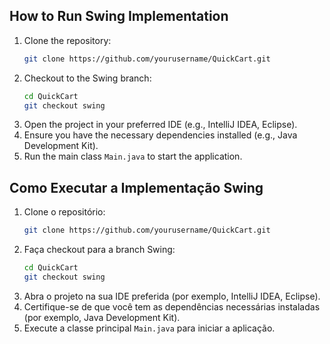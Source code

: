 ## How to Run Swing Implementation

1. Clone the repository:
    ```sh
    git clone https://github.com/yourusername/QuickCart.git
    ```
2. Checkout to the Swing branch:
    ```sh
    cd QuickCart
    git checkout swing
    ```
3. Open the project in your preferred IDE (e.g., IntelliJ IDEA, Eclipse).
4. Ensure you have the necessary dependencies installed (e.g., Java Development Kit).
5. Run the main class `Main.java` to start the application.

## Como Executar a Implementação Swing

1. Clone o repositório:
    ```sh
    git clone https://github.com/yourusername/QuickCart.git
    ```
2. Faça checkout para a branch Swing:
    ```sh
    cd QuickCart
    git checkout swing
    ```
3. Abra o projeto na sua IDE preferida (por exemplo, IntelliJ IDEA, Eclipse).
4. Certifique-se de que você tem as dependências necessárias instaladas (por exemplo, Java Development Kit).
5. Execute a classe principal `Main.java` para iniciar a aplicação.
